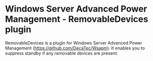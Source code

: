 # Windows Server Advanced Power Management - RemovableDevices plugin
RemovableDevices is a plugin for Windows Server Advanced Power Management (https://github.com/DecaTec/Wsapm). It enables you to suppress standby if any removable devices are present.
